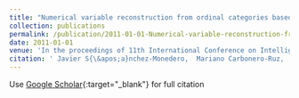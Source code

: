 ```yaml
---
title: "Numerical variable reconstruction from ordinal categories based on probability distributions"
collection: publications
permalink: /publication/2011-01-01-Numerical-variable-reconstruction-from-ordinal-categories-based-on-probability-distributions
date: 2011-01-01
venue: 'In the proceedings of 11th International Conference on Intelligent Systems Design andApplications (ISDA 2011)'
citation: ' Javier S{\&apos;a}nchez-Monedero,  Mariano Carbonero-Ruz,  David Becerra-Alonso,  Francisco Mart{\&apos;i}nez-Estudillo,  Pedro Guti{\&apos;e}rrez,  C{\&apos;e}sar Herv{\&apos;a}s-Mart{\&apos;i}nez, &quot;Numerical variable reconstruction from ordinal categories based on probability distributions.&quot; In the proceedings of 11th International Conference on Intelligent Systems Design andApplications (ISDA 2011), 2011.'
---
```

Use [Google Scholar](https://scholar.google.com/scholar?q=Numerical+variable+reconstruction+from+ordinal+categories+based+on+probability+distributions){:target="_blank"} for full citation